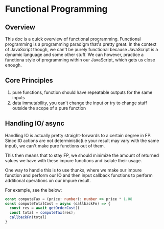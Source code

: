 # Functional Programming
## Overview
This doc is a quick overview of functional programming. Functional programming is a programming paradigm that's pretty great. In the context of JavaScript though, we can't be purely functional because JavaScript is a dynamic language and some other stuff. We can however, practice a functiona style of programming within our JavaScript, which gets us close enough.

## Core Principles
1. pure functions, function should have repeatable outputs for the same inputs
2. data immutability, you can't change the input or try to change stuff outside the scope of a pure function


## Handling IO/ async
Handling IO is actually pretty straight-forwards to a certain degree in FP. Since IO actions are not deterministic(i.e your result may vary with the same input), we can't make pure functions out of them.

This then means that to stay FP, we should minimize the amount of returned values we have with these impure functions and isolate their usage.

One way to handle this is to use thunks, where we make our impure function and perform our IO and then input callback functions to perform additional operations on our impure result.

For example, see the below:
```ts
const computeTax = (price: number): number => price * 1.08
const computeTotalCost = async (callbackFn) => {
  const res = await getOrderCost()
  const total = computeTax(res);
  callbackFn(total)
}
```

